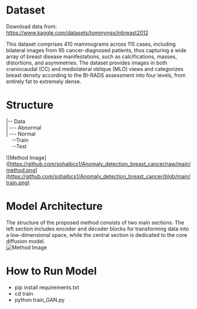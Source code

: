 # Dataset
Download data from: https://www.kaggle.com/datasets/tommyngx/inbreast2012

This dataset comprises 410 mammograms across 115 cases, including bilateral images from 95 cancer-diagnosed patients, thus capturing a wide array of breast disease manifestations, such as calcifications, masses, distortions, and asymmetries. The dataset provides images in both craniocaudal (CC) and mediolateral oblique (MLO) views and categorizes breast density according to the BI-RADS assessment into four levels, from entirely fat to extremely dense. 

# Structure  
|-- Data  
|&nbsp;--- Abnormal  
|&nbsp;--- Normal  
&nbsp;&nbsp;&nbsp;&nbsp;--Train  
&nbsp;&nbsp;&nbsp;&nbsp;--Test  


![Method Image]([https://github.com/sohaibcs1/Anomaly_detection_breast_cancer/raw/main/method.png](https://github.com/sohaibcs1/Anomaly_detection_breast_cancer/blob/main/train.png)


# Model Architecture
The structure of the proposed method consists of two main sections. The left section includes encoder and decoder blocks for transforming data into a low-dimensional space, while the central section is dedicated to the core diffusion model.
<br>
![Method Image](https://github.com/sohaibcs1/Anomaly_detection_breast_cancer/raw/main/method.png)


# How to Run Model
* pip install requirements.txt
* cd train
* python train_GAN.py
  


